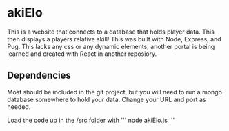 # akiElo

This is a website that connects to a database that holds player data.  This then displays a players relative skill!  This was built with Node, Express, and Pug.  This lacks any css or any dynamic elements, another portal is being learned and created with React in another reposiory.  

## Dependencies
Most should be included in the git project, but you will need to run a mongo database somewhere to hold your data.  Change your URL and port as needed.    

Load the code up in the /src folder with
'''
node akiElo.js
'''

